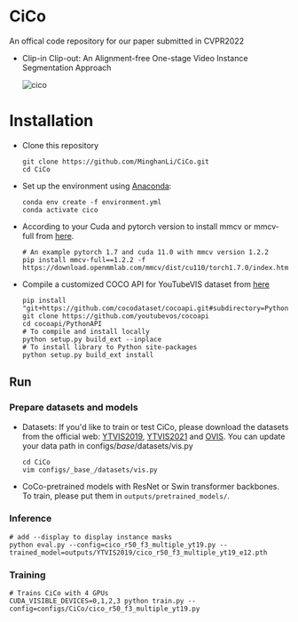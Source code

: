 # CiCo
An offical code repository for our paper submitted in CVPR2022
- Clip-in Clip-out: An Alignment-free One-stage Video Instance Segmentation Approach 

  ![cico](https://github.com/MinghanLi/CiCo/imgs/cico_entire.png)
 
# Installation
 - Clone this repository 
   ```Shell
   git clone https://github.com/MinghanLi/CiCo.git
   cd CiCo
   ```
 - Set up the environment using [Anaconda](https://www.anaconda.com/distribution/):
   ```Shell
   conda env create -f environment.yml
   conda activate cico
    ```
       
 - According to your Cuda and pytorch version to install mmcv or mmcv-full from [here](https://github.com/open-mmlab/mmcv). 
   ```Shell
   # An example pytorch 1.7 and cuda 11.0 with mmcv version 1.2.2
   pip install mmcv-full==1.2.2 -f https://download.openmmlab.com/mmcv/dist/cu110/torch1.7.0/index.html 
   ```
 - Compile a customized COCO API for YouTubeVIS dataset from [here](https://github.com/youtubevos/cocoapi)
   ```Shell
   pip install "git+https://github.com/cocodataset/cocoapi.git#subdirectory=PythonAPI"
   git clone https://github.com/youtubevos/cocoapi
   cd cocoapi/PythonAPI
   # To compile and install locally 
   python setup.py build_ext --inplace
   # To install library to Python site-packages 
   python setup.py build_ext install
   ```

## Run 

### Prepare datasets and models
 - Datasets: If you'd like to train or test CiCo, please download the datasets from the official web: [YTVIS2019](https://youtube-vos.org/dataset/), [YTVIS2021](https://youtube-vos.org/dataset/vis/) and [OVIS](http://songbai.site/ovis/). 
   You can update your data path in configs/_base_/datasets/vis.py
   ```Shell
   cd CiCo
   vim configs/_base_/datasets/vis.py
   ```

 - CoCo-pretrained models with ResNet or Swin transformer backbones. To train, please put them in `outputs/pretrained_models/`.

### Inference
   ```Shell
   # add --display to display instance masks
   python eval.py --config=cico_r50_f3_multiple_yt19.py --trained_model=outputs/YTVIS2019/cico_r50_f3_multiple_yt19_e12.pth
   ```

### Training
   ```Shell
   # Trains CiCo with 4 GPUs
   CUDA_VISIBLE_DEVICES=0,1,2,3 python train.py --config=configs/CiCo/cico_r50_f3_multiple_yt19.py
   ```
